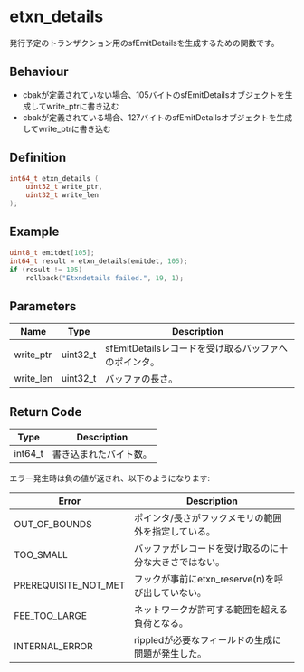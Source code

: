 # etxn_details

発行予定のトランザクション用のsfEmitDetailsを生成するための関数です。

## Behaviour

- cbakが定義されていない場合、105バイトのsfEmitDetailsオブジェクトを生成してwrite_ptrに書き込む
- cbakが定義されている場合、127バイトのsfEmitDetailsオブジェクトを生成してwrite_ptrに書き込む

## Definition

```c
int64_t etxn_details (
    uint32_t write_ptr,
    uint32_t write_len
);
```

## Example

```c
uint8_t emitdet[105];
int64_t result = etxn_details(emitdet, 105);
if (result != 105)
    rollback("Etxndetails failed.", 19, 1);
```

## Parameters

| Name | Type | Description |
|------|------|-------------|
| write_ptr | uint32_t | sfEmitDetailsレコードを受け取るバッファへのポインタ。 |
| write_len | uint32_t | バッファの長さ。 |

## Return Code

| Type | Description |
|------|-------------|
| int64_t | 書き込まれたバイト数。 |

エラー発生時は負の値が返され、以下のようになります:

| Error | Description |
|-------|-------------|
| OUT_OF_BOUNDS | ポインタ/長さがフックメモリの範囲外を指定している。 |
| TOO_SMALL | バッファがレコードを受け取るのに十分な大きさではない。 |
| PREREQUISITE_NOT_MET | フックが事前にetxn_reserve(n)を呼び出していない。 |
| FEE_TOO_LARGE | ネットワークが許可する範囲を超える負荷となる。 |
| INTERNAL_ERROR | rippledが必要なフィールドの生成に問題が発生した。 |
